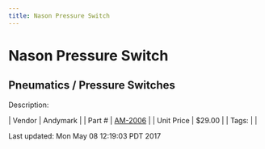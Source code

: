 ```yaml
---
title: Nason Pressure Switch
---
```


# Nason Pressure Switch
## Pneumatics / Pressure Switches
Description: 	 

| Vendor | Andymark | 
| Part # | [AM-2006](http://www.andymark.com/) | 
| Unit Price | $29.00 | 
| Tags: |  | 

Last updated: Mon May 08 12:19:03 PDT 2017